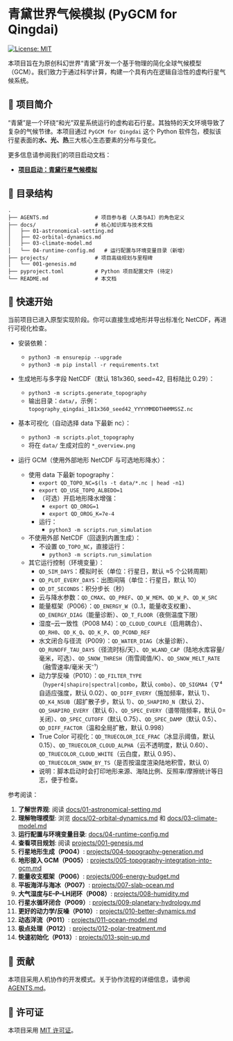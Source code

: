 # 青黛世界气候模拟 (PyGCM for Qingdai)

[![License: MIT](https://img.shields.io/badge/License-MIT-yellow.svg)](https://opensource.org/licenses/MIT)

本项目旨在为原创科幻世界“青黛”开发一个基于物理的简化全球气候模型（GCM）。我们致力于通过科学计算，构建一个具有内在逻辑自洽性的虚构行星气候系统。

## 📖 项目简介

“青黛”是一个环绕“和光”双星系统运行的虚构岩石行星。其独特的天文环境导致了复杂的气候节律。本项目通过 `PyGCM for Qingdai` 这个 Python 软件包，模拟该行星表面的**水、光、热**三大核心生态要素的分布与变化。

更多信息请参阅我们的项目启动文档：
- **[项目启动：青黛行星气候模拟](./projects/001-genesis.md)**

## 📂 目录结构

```
.
├── AGENTS.md               # 项目参与者（人类与AI）的角色定义
├── docs/                   # 核心知识库与技术文档
│   ├── 01-astronomical-setting.md
│   ├── 02-orbital-dynamics.md
│   ├── 03-climate-model.md
│   └── 04-runtime-config.md   # 运行配置与环境变量目录（新增）
├── projects/               # 项目高级规划与里程碑
│   └── 001-genesis.md
├── pyproject.toml          # Python 项目配置文件 (待定)
└── README.md               # 本文档
```

## 🚀 快速开始

当前项目已进入原型实现阶段。你可以直接生成地形并导出标准化 NetCDF，再进行可视化检查。

- 安装依赖：
  - `python3 -m ensurepip --upgrade`
  - `python3 -m pip install -r requirements.txt`
- 生成地形与多字段 NetCDF（默认 181x360, seed=42, 目标陆比 0.29）：
  - `python3 -m scripts.generate_topography`
  - 输出目录：`data/`，示例：`topography_qingdai_181x360_seed42_YYYYMMDDTHHMMSSZ.nc`
- 基本可视化（自动选择 data 下最新 nc）：
  - `python3 -m scripts.plot_topography`
  - 将在 `data/` 生成对应的 `*_overview.png`

- 运行 GCM（使用外部地形 NetCDF 与可选地形降水）：
  - 使用 data 下最新 topography：
    - `export QD_TOPO_NC=$(ls -t data/*.nc | head -n1)`
    - `export QD_USE_TOPO_ALBEDO=1`
    - （可选）开启地形降水增强：
      - `export QD_OROG=1`
      - `export QD_OROG_K=7e-4`
    - 运行：
      - `python3 -m scripts.run_simulation`
  - 不使用外部 NetCDF（回退到内置生成）：
    - 不设置 `QD_TOPO_NC`，直接运行：
      - `python3 -m scripts.run_simulation`
  - 其它运行控制（环境变量）：
    - `QD_SIM_DAYS`：模拟时长（单位：行星日，默认 ≈5 个公转周期）
    - `QD_PLOT_EVERY_DAYS`：出图间隔（单位：行星日，默认 10）
    - `QD_DT_SECONDS`：积分步长（秒）
    - 云与降水参数：`QD_CMAX`、`QD_PREF`、`QD_W_MEM`、`QD_W_P`、`QD_W_SRC`
    - 能量框架（P006）：`QD_ENERGY_W`（0..1，能量收支权重）、`QD_ENERGY_DIAG`（能量诊断）、`QD_T_FLOOR`（夜侧温度下限）
    - 湿度–云一致性（P008 M4）：`QD_CLOUD_COUPLE`（启用耦合）、`QD_RH0`、`QD_K_Q`、`QD_K_P`、`QD_PCOND_REF`
    - 水文闭合与径流（P009）：`QD_WATER_DIAG`（水量诊断）、`QD_RUNOFF_TAU_DAYS`（径流时标/天）、`QD_WLAND_CAP`（陆地水库容量/毫米，可选）、`QD_SNOW_THRESH`（雨雪阈值/K）、`QD_SNOW_MELT_RATE`（融雪速率/毫米·天⁻¹）
    - 动力学反噪（P010）：`QD_FILTER_TYPE`（`hyper4|shapiro|spectral|combo`，默认 `combo`）、`QD_SIGMA4`（∇⁴ 自适应强度，默认 0.02）、`QD_DIFF_EVERY`（施加频率，默认 1）、`QD_K4_NSUB`（超扩散子步，默认 1）、`QD_SHAPIRO_N`（默认 2）、`QD_SHAPIRO_EVERY`（默认 6）、`QD_SPEC_EVERY`（谱带阻频率，默认 0=关闭）、`QD_SPEC_CUTOFF`（默认 0.75）、`QD_SPEC_DAMP`（默认 0.5）、`QD_DIFF_FACTOR`（温和全局扩散，默认 0.998）
    - True Color 可视化：`QD_TRUECOLOR_ICE_FRAC`（冰显示阈值，默认 0.15）、`QD_TRUECOLOR_CLOUD_ALPHA`（云不透明度，默认 0.60）、`QD_TRUECOLOR_CLOUD_WHITE`（云白度，默认 0.95）、`QD_TRUECOLOR_SNOW_BY_TS`（是否按温度渲染陆地积雪，默认 0）
    - 说明：脚本启动时会打印地形来源、海陆比例、反照率/摩擦统计等日志，便于检查。


参考阅读：
1.  **了解世界观**: 阅读 [docs/01-astronomical-setting.md](./docs/01-astronomical-setting.md)
2.  **理解物理模型**: 浏览 [docs/02-orbital-dynamics.md](./docs/02-orbital-dynamics.md) 和 [docs/03-climate-model.md](./docs/03-climate-model.md)
3.  **运行配置与环境变量目录**: [docs/04-runtime-config.md](./docs/04-runtime-config.md)
4.  **查看项目规划**: 阅读 [projects/001-genesis.md](./projects/001-genesis.md)
5.  **行星地形生成（P004）**: [projects/004-topography-generation.md](./projects/004-topography-generation.md)
6.  **地形接入 GCM（P005）**: [projects/005-topography-integration-into-gcm.md](./projects/005-topography-integration-into-gcm.md)
7.  **能量收支框架（P006）**: [projects/006-energy-budget.md](./projects/006-energy-budget.md)
8.  **平板海洋与海冰（P007）**: [projects/007-slab-ocean.md](./projects/007-slab-ocean.md)
9.  **大气湿度与E–P–LH闭环（P008）**: [projects/008-humidity.md](./projects/008-humidity.md)
10. **行星水循环闭合（P009）**: [projects/009-planetary-hydrology.md](./projects/009-planetary-hydrology.md)
11. **更好的动力学/反噪（P010）**: [projects/010-better-dynamics.md](./projects/010-better-dynamics.md)
12. **动态洋流（P011）**: [projects/011-ocean-model.md](./projects/011-ocean-model.md)
13. **极点处理（P012）**: [projects/012-polar-treatment.md](./projects/012-polar-treatment.md)
14. **快速初始化（P013）**: [projects/013-spin-up.md](./projects/013-spin-up.md)

## 🤝 贡献

本项目采用人机协作的开发模式。关于协作流程的详细信息，请参阅 [AGENTS.md](./AGENTS.md)。

## 📜 许可证

本项目采用 [MIT 许可证](./LICENSE)。
